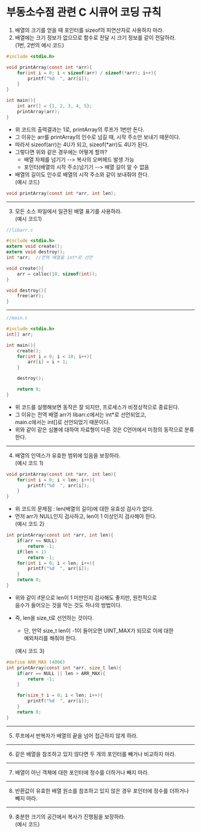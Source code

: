 부동소수점 관련 C 시큐어 코딩 규칙
======

1. 배열의 크기를 얻을 때 포인터를 sizeof의 피연산자로 사용하지 마라.   
2. 배열에는 크기 정보가 없으므로 함수로 전달 시 크기 정보를 같이 전달하라.   
   (1번, 2번의 예시 코드)
```C
#include <stdio.h>

void printArray(const int *arr){
    for(int i = 0; i < sizeof(arr) / sizeof(*arr); i++){
        printf("%d  ", arr[i]);
    }
}

int main(){
    int arr[] = {1, 2, 3, 4, 5};
    printArray(arr);
}
```
* 위 코드의 출력결과는 1로, printArray의 루프가 1번만 돈다.
* 그 이유는 arr를 printArray의 인수로 넘길 때, 시작 주소만 보내기 때문이다.
* 따라서 sizeof(arr)는 4U가 되고, sizeof(*arr)도 4U가 된다.
* 그렇다면 위와 같은 경우에는 어떻게 할까?
  * 배열 자체를 넘기기 --> 복사의 오버헤드 발생 가능
  * 포인터(배열의 시작 주소)넘기기 --> 배열 길이 알 수 없음
* 배열의 길이도 인수로 배열의 시작 주소와 같이 보내줘야 한다.   
  (예시 코드)
```C
void printArray(const int *arr, int len);
```
<hr/>

3. 모든 소스 파일에서 일관된 배열 표기를 사용하라.   
   (예시 코드1)
```C
//libarr.c

#include <stdio.h>
extern void create();
extern void destroy();
int *arr;  //전역 배열을 int*로 선언

void create(){
    arr = calloc(10, sizeof(int));
}

void destroy(){
    free(arr);
}
```
<hr/>

```C
//main.c

#include <stdio.h>
int[] arr;

int main(){
    create();
    for(int i = 0; i < 10; i++){
        arr[i] = i + 1;
    }

    destroy();

    return 0;
}
```
* 위 코드를 실행해보면 동작은 잘 되지만, 프로세스가 비정상적으로 종료된다.
* 그 이유는 전역 배열 arr가 libarr.c에서는 int*로 선언되었고,   
  main.c에서는 int[]로 선언되었기 때문이다.
* 위와 같이 같은 심볼에 대하여 자료형이 다른 것은 C언어에서 미정의 동작으로 분류한다.
<hr/>

4. 배열의 인덱스가 유효한 범위에 있음을 보장하라.   
   (예시 코드 1)
```C
void printArray(const int *arr, int len){
    for(int i = 0; i < len; i++){
        printf("%d  ", arr[i]);
    }
}
```
* 위 코드의 문제점 : len(배열의 길이)에 대한 유효성 검사가 없다.
* 먼저 arr가 NULL인지 검사하고, len이 1 이상인지 검사해야 한다.   
  (예시 코드 2)   
```C
int printArray(const int *arr, int len){
    if(arr == NULL)
        return -1;
    if(len < 1)
        return -1;
    for(int i = 0; i < len; i++){
        printf("%d  ", arr[i]);
    }
    return 0;
}
```
* 위와 같이 if문으로 len이 1 미만인지 검사해도 좋지만, 원천적으로   
  음수가 들어오는 것을 막는 것도 하나의 방법이다.
* 즉, len을 size_t로 선언하는 것이다.   
  * 단, 만약 size_t len이 -1이 들어오면 UINT_MAX가 되므로 이에 대한   
  예외처리를 해줘야 한다.        

  (예시 코드 3)
```C
#define ARR_MAX (4096)
int printArray(const int *arr, size_t len){
    if(arr == NULL || len > ARR_MAX){
        return -1;
    }

    for(size_t i = 0; i < len; i++){
        printf("%d  ", arr[i]);
    }
    return 0;
}
```
<hr/>

5. 루프에서 반복자가 배열의 끝을 넘어 접근하지 않게 하라.
<hr/>

6. 같은 배열을 참조하고 있지 않다면 두 개의 포인터를 빼거나 비교하지 마라.
<hr/>

7. 배열이 아닌 객체에 대한 포인터에 정수를 더하거나 빼지 마라.
<hr/>

8. 반환값이 유효한 배열 원소를 참조하고 있지 않은 경우 포인터에 정수를 더하거나 빼지 마라.
<hr/>

9. 충분한 크기의 공간에서 복사가 진행됨을 보장하라.   
    (예시 코드)
```C

```